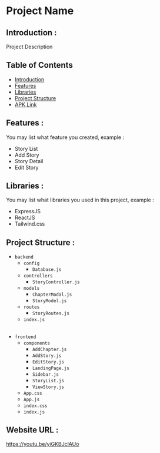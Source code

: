 # Project Name

## <a name="introduction"></a> Introduction :
Project Description

## Table of Contents

- [Introduction](#introduction)
- [Features](#features)
- [Libraries](#libraries)
- [Project Structure](#project-structures)
- [APK Link](#apk-link)

## <a name="features"></a> Features :
You may list what feature you created, example :
- Story List
- Add Story
- Story Detail
- Edit Story


## <a name="libraries"></a> Libraries :
You may list what libraries you used in this project, example :
- ExpressJS
- ReactJS
- Tailwind.css

## <a name="project-structures"></a> Project Structure :

* `backend`
  * `config`
    * `Database.js`
  * `controllers`
    * `StoryController.js`
  * `models`
    * `ChapterModal.js`
    * `StoryModel.js`
  * `routes`
    *  `StoryRoutes.js`
  * `index.js`

## 
 * `frontend`
   * `components`
     * `AddChapter.js`
     * `AddStory.js`
     * `EditStory.js`
     * `LandingPage.js`
     * `Sidebar.js`
     * `StoryList.js`
     * `ViewStory.js`
    * `App.css`
    * `App.js`
    * `index.css`
    * `index.js`

## <a name="apk-link"></a> Website URL :
https://youtu.be/yiGKBJclAUo
